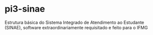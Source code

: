 # pi3-sinae
Estrutura básica do Sistema Integrado de Atendimento ao Estudante (SINAE), software extraordinariamente requisitado e feito para o IFMG
